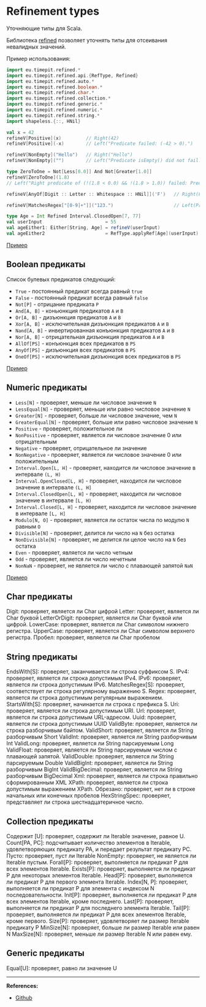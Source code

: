 # Refinement types

Уточняющие типы для Scala.

Библиотека [refined][refined lib] позволяет уточнять типы для отсеивания невалидных значений.

Пример использования:

```scala
import eu.timepit.refined.*
import eu.timepit.refined.api.{RefType, Refined}
import eu.timepit.refined.auto.*
import eu.timepit.refined.boolean.*
import eu.timepit.refined.char.*
import eu.timepit.refined.collection.*
import eu.timepit.refined.generic.*
import eu.timepit.refined.numeric.*
import eu.timepit.refined.string.*
import shapeless.{::, HNil}

val x = 42
refineV[Positive](x)         // Right(42)
refineV[Positive](-x)        // Left("Predicate failed: (-42 > 0).")

refineV[NonEmpty]("Hello")   // Right("Hello")
refineV[NonEmpty]("")        // Left("Predicate isEmpty() did not fail.")

type ZeroToOne = Not[Less[0.0]] And Not[Greater[1.0]]
refineV[ZeroToOne](1.8)      
// Left("Right predicate of (!(1.8 < 0.0) && !(1.8 > 1.0)) failed: Predicate (1.8 > 1.0) did not fail.")

refineV[AnyOf[Digit :: Letter :: Whitespace :: HNil]]('F')   // Right(F)

refineV[MatchesRegex["[0-9]+"]]("123.")                      // Left(Predicate failed: "123.".matches("[0-9]+").)

type Age = Int Refined Interval.ClosedOpen[7, 77]
val userInput                       = 55
val ageEither1: Either[String, Age] = refineV(userInput)                // Right(55)
val ageEither2                      = RefType.applyRef[Age](userInput)  // Right(55)
```

[Пример](https://gitflic.ru/project/artemkorsakov/scalabook/blob?file=examples%2Fsrc%2Fmain%2Fscala%2Flibs%2Frefined%2FExamples.sc&plain=1)


## Boolean предикаты

Список булевых предикатов следующий:

- `True` - постоянный предикат всегда равный `true`
- `False` - постоянный предикат всегда равный `false`
- `Not[P]` - отрицание предиката `P`
- `And[A, B]` - коньюнкция предикатов `A` и `B`
- `Or[A, B]` - дизъюнкция предикатов `A` и `B`
- `Xor[A, B]` - исключительная дизъюнкция предикатов `A` и `B`
- `Nand[A, B]` - инвертированная конъюнкция предикатов `A` и `B`
- `Nor[A, B]` - отрицательная дизъюнкция предикатов `A` и `B`
- `AllOf[PS]` - конъюнкция всех предикатов в `PS`
- `AnyOf[PS]` - дизъюнкция всех предикатов в `PS`
- `OneOf[PS]` - исключительная дизъюнкция всех предикатов в `PS`

[Пример](https://gitflic.ru/project/artemkorsakov/scalabook/blob?file=examples%2Fsrc%2Fmain%2Fscala%2Flibs%2Frefined%2FBooleanExamples.sc&plain=1)


## Numeric предикаты

- `Less[N]` - проверяет, меньше ли числовое значение `N`
- `LessEqual[N]` - проверяет, меньше или равно числовое значение `N`
- `Greater[N]` - проверяет, больше ли числовое значение, чем `N`
- `GreaterEqual[N]` - проверяет, больше или равно числовое значение `N`
- `Positive` - проверяет, положительное ли
- `NonPositive` - проверяет, является ли числовое значение 0 или отрицательным
- `Negative` - проверяет, отрицательное ли значение
- `NonNegative` - проверяет, является ли числовое значение 0 или положительным
- `Interval.Open[L, H]` - проверяет, находится ли числовое значение в интервале `(L, H)`
- `Interval.OpenClosed[L, H]` - проверяет, находится ли числовое значение в интервале `(L, H]`
- `Interval.ClosedOpen[L, H]` - проверяет, находится ли числовое значение в интервале `[L, H)`
- `Interval.Closed[L, H]` - проверяет, находится ли числовое значение в интервале `[L, H]`
- `Modulo[N, O]` - проверяет, является ли остаток числа по модулю `N` равным `O`
- `Divisible[N]` - проверяет, делится ли число на `N` без остатка
- `NonDivisible[N]` - проверяет, не делится ли целое число на `N` без остатка
- `Even` - проверяет, является ли число четным
- `Odd` - проверяет, является ли число нечетным
- `NonNaN` - проверяет, не является ли число с плавающей запятой `NaN`

[Пример](https://gitflic.ru/project/artemkorsakov/scalabook/blob?file=examples%2Fsrc%2Fmain%2Fscala%2Flibs%2Frefined%2FNumericExamples.sc&plain=1)


## Char предикаты

Digit: проверяет, является ли Char цифрой
Letter: проверяет, является ли Char буквой
LetterOrDigit: проверяет, является ли Char буквой или цифрой.
LowerCase: проверяет, является ли Char символом нижнего регистра.
UpperCase: проверяет, является ли Char символом верхнего регистра.
Пробел: проверяет, является ли Char пробелом

## String предикаты

EndsWith[S]: проверяет, заканчивается ли строка суффиксом S.
IPv4: проверяет, является ли строка допустимым IPv4.
IPv6: проверяет, является ли строка допустимым IPv6.
MatchesRegex[S]: проверяет, соответствует ли строка регулярному выражению S.
Regex: проверяет, является ли строка допустимым регулярным выражением.
StartsWith[S]: проверяет, начинается ли строка с префикса S.
Uri: проверяет, является ли строка допустимым URI.
Url: проверяет, является ли строка допустимым URL-адресом.
Uuid: проверяет, является ли строка допустимым UUID
ValidByte: проверяет, является ли строка разборчивым байтом.
ValidShort: проверяет, является ли String разборчивым Short
ValidInt: проверяет, является ли String разборчивым Int
ValidLong: проверяет, является ли String парсируемым Long
ValidFloat: проверяет, является ли String парсируемым числом с плавающей запятой.
ValidDouble: проверяет, является ли String парсируемым Double
ValidBigInt: проверяет, является ли String разборчивым BigInt
ValidBigDecimal: проверяет, является ли String разборчивым BigDecimal
Xml: проверяет, является ли строка правильно сформированным XML
XPath: проверяет, является ли строка допустимым выражением XPath.
Обрезано: проверяет, нет ли в строке начальных или конечных пробелов
HexStringSpec: проверяет, представляет ли строка шестнадцатеричное число.

## Collection предикаты

Содержит [U]: проверяет, содержит ли Iterable значение, равное U.
Count[PA, PC]: подсчитывает количество элементов в Iterable, удовлетворяющих предикату PA, и передает результат предикату PC.
Пусто: проверяет, пуст ли Iterable
NonEmpty: проверяет, не является ли Iterable пустым.
Forall[P]: проверяет, выполняется ли предикат P для всех элементов Iterable.
Exists[P]: проверяет, выполняется ли предикат P для некоторых элементов Iterable.
Head[P]: проверяет, выполняется ли предикат P для первого элемента Iterable.
Index[N, P]: проверяет, выполняется ли предикат P для элемента с индексом N последовательности.
Init[P]: проверяет, выполняется ли предикат P для всех элементов Iterable, кроме последнего.
Last[P]: проверяет, выполняется ли предикат P для последнего элемента Iterable.
Tail[P]: проверяет, выполняется ли предикат P для всех элементов Iterable, кроме первого.
Size[P]: проверяет, удовлетворяет ли размер Iterable предикату P
MinSize[N]: проверяет, больше ли размер Iterable или равен N
MaxSize[N]: проверяет, меньше ли размер Iterable N или равен ему.

## Generic предикаты

Equal[U]: проверяет, равно ли значение U


---

**References:**
- [Github][refined lib]

[refined lib]: https://github.com/fthomas/refined
